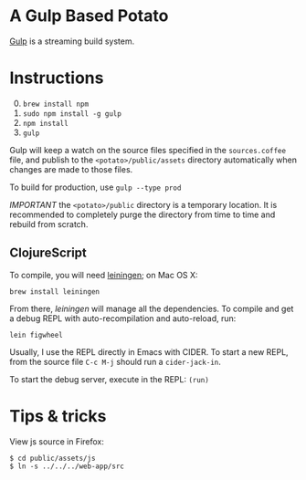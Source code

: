 # A Gulp Based Potato

[Gulp](http://gulpjs.com) is a streaming build system.

# Instructions

0. `brew install npm`
1. `sudo npm install -g gulp`
2. `npm install`
3. `gulp`

Gulp will keep a watch on the source files specified in the
`sources.coffee` file, and publish to the `<potato>/public/assets`
directory automatically when changes are made to those files.

To build for production, use `gulp --type prod`

*IMPORTANT* the `<potato>/public` directory is a temporary
 location. It is recommended to completely purge the directory from
 time to time and rebuild from scratch.

## ClojureScript

To compile, you will need [leiningen](http://leiningen.org); on Mac OS X:

    brew install leiningen

From there, *leiningen* will manage all the dependencies. To compile
and get a debug REPL with auto-recompilation and auto-reload, run:

    lein figwheel

Usually, I use the REPL directly in Emacs with CIDER. To start a new
REPL, from the source file `C-c M-j` should run a `cider-jack-in`.

To start the debug server, execute in the REPL: `(run)`

# Tips & tricks

View js source in Firefox:

    $ cd public/assets/js
    $ ln -s ../../../web-app/src
